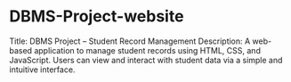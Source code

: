 # DBMS-Project-website
Title: DBMS Project – Student Record Management Description: A web-based application to manage student records using HTML, CSS, and JavaScript. Users can view and interact with student data via a simple and intuitive interface.
